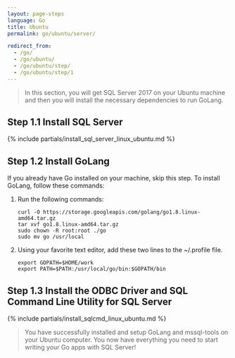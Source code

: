 ```yaml
---
layout: page-steps
language: Go
title: Ubuntu
permalink: go/ubuntu/server/

redirect_from:
  - /go/
  - /go/ubuntu/
  - /go/ubuntu/step/
  - /go/ubuntu/step/1
---
```


> In this section, you will get SQL Server 2017 on your Ubuntu machine and then you will install the necessary dependencies to run GoLang.

## Step 1.1 Install SQL Server

{% include partials/install_sql_server_linux_ubuntu.md %}

## Step 1.2 Install GoLang

If you already have Go installed on your machine, skip this step. To install GoLang, follow these commands:

1. Run the following commands:

    ```terminal
    curl -O https://storage.googleapis.com/golang/go1.8.linux-amd64.tar.gz
    tar xvf go1.8.linux-amd64.tar.gz
    sudo chown -R root:root ./go
    sudo mv go /usr/local
    ```

1. Using your favorite text editor, add these two lines to the ~/.profile file.

    ```terminal
    export GOPATH=$HOME/work
    export PATH=$PATH:/usr/local/go/bin:$GOPATH/bin
    ```

## Step 1.3 Install the ODBC Driver and SQL Command Line Utility for SQL Server

{% include partials/install_sqlcmd_linux_ubuntu.md %}

> You have successfully installed and setup GoLang and mssql-tools on your Ubuntu computer. You now have everything you need to start writing your Go apps with SQL Server!
